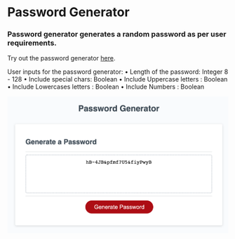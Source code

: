 # Password Generator

### Password generator generates a random password as per user requirements.

Try out the password generator [here](https://anuvytla.github.io/password-generator/).

User inputs for the password generator:
• Length of the password: Integer 8 - 128 
• Include special chars: Boolean
• Include Uppercase letters : Boolean
• Include Lowercases letters : Boolean
• Include Numbers : Boolean

![Example of password generator](images/password-gen-example.png)